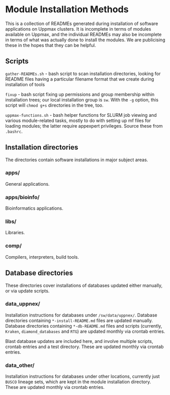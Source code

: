 Module Installation Methods
===========================

This is a collection of READMEs generated during installation of software
applications on Uppmax clusters.  It is incomplete in terms of modules
available on Uppmax, and the individual READMEs may also be incomplete in terms
of what was actually done to install the modules.  We are publicising these in
the hopes that they can be helpful.

Scripts
-------

`gather-READMEs.sh` - bash script to scan installation directories, looking for
README files having a particular filename format that we create during
installation of tools

`fixup` - bash script fixing up permissions and group membership within
installation trees; our local installation group is `sw`. With the `-g` option,
this script will `chmod g+s` directories in the tree, too.

`uppmax-functions.sh` - bash helper functions for SLURM job viewing and various
module-related tasks, mostly to do with setting up mf files for loading
modules; the latter require appexpert privileges.  Source these from `.bashrc`.

Installation directories
------------------------

The directories contain software installations in major subject areas.

### apps/

General applications.

### apps/bioinfo/

Bioinformatics applications.

### libs/

Libraries.

### comp/

Compilers, interpreters, build tools.


Database directories
--------------------

These directories cover installations of databases updated either manually, or via update scripts.

### data_uppnex/

Installation instructions for databases under `/sw/data/uppnex/`.  Database
directories containing `*-install-README.md` files are updated manually.
Database directories containing `*-db-README.md` files and scripts (currently,
`Kraken`, `diamond_databases` and `RTG`) are updated monthly via crontab entries.

Blast database updates are included here, and involve multiple scripts, crontab
entries and a test directory.  These are updated monthly via crontab entries.

### data_other/

Installation instructions for databases under other locations, currently just
`BUSCO` lineage sets, which are kept in the module installation directory.
These are updated monthly via crontab entries.

